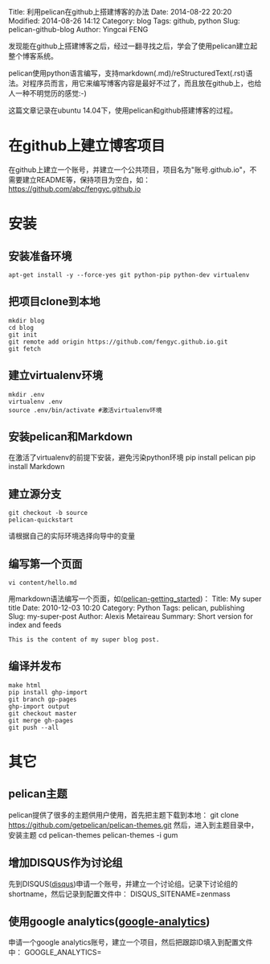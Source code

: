 Title: 利用pelican在github上搭建博客的办法
Date: 2014-08-22 20:20
Modified: 2014-08-26 14:12
Category: blog
Tags: github, python
Slug: pelican-github-blog
Author: Yingcai FENG

发现能在github上搭建博客之后，经过一翻寻找之后，学会了使用pelican建立起整个博客系统。

pelican使用python语言编写，支持markdown(.md)/reStructuredText(.rst)语法。对程序员而言，用它来编写博客内容是最好不过了，而且放在github上，也给人一种不明觉历的感觉:-)

这篇文章记录在ubuntu 14.04下，使用pelican和github搭建博客的过程。

<!-- PELICAN_END_SUMMARY -->

# 在github上建立博客项目
在github上建立一个账号，并建立一个公共项目，项目名为"账号.github.io"，不需要建立README等，保持项目为空白，如：
    https://github.com/abc/fengyc.github.io

# 安装
## 安装准备环境
    apt-get install -y --force-yes git python-pip python-dev virtualenv
## 把项目clone到本地
    mkdir blog
    cd blog
    git init
    git remote add origin https://github.com/fengyc.github.io.git
    git fetch
## 建立virtualenv环境
    mkdir .env
    virtualenv .env
    source .env/bin/activate #激活virtualenv环境
## 安装pelican和Markdown
在激活了virtualenv的前提下安装，避免污染python环境
    pip install pelican
    pip install Markdown
## 建立源分支
    git checkout -b source
    pelican-quickstart
请根据自己的实际环境选择向导中的变量
## 编写第一个页面
    vi content/hello.md
用markdown语法编写一个页面，如([pelican-getting_started])：
    Title: My super title
    Date: 2010-12-03 10:20
    Category: Python
    Tags: pelican, publishing
    Slug: my-super-post
    Author: Alexis Metaireau
    Summary: Short version for index and feeds

    This is the content of my super blog post.
## 编译并发布
    make html
    pip install ghp-import
    git branch gp-pages
    ghp-import output
    git checkout master
    git merge gh-pages
    git push --all

# 其它
## pelican主题
pelican提供了很多的主题供用户使用，首先把主题下载到本地：
    git clone https://github.com/getpelican/pelican-themes.git
然后，进入到主题目录中，安装主题
    cd pelican-themes
    pelican-themes -i gum
## 增加DISQUS作为讨论组
先到DISQUS([disqus])申请一个账号，并建立一个讨论组。记录下讨论组的shortname，然后记录到配置文件中：
    DISQUS_SITENAME=zenmass
## 使用google analytics([google-analytics])
申请一个google analytics账号，建立一个项目，然后把跟踪ID填入到配置文件中：
    GOOGLE_ANALYTICS=

[pelican-getting_started]: http://docs.getpelican.com/en/3.3.0/getting_started.html "pelican参考页面"
[disqus]: http://disqus.com/ "DISQUS申请"
[google-analytics]: http://www.google.cn/intl/zh-CN/analytics/ "Google Analytics申请"

